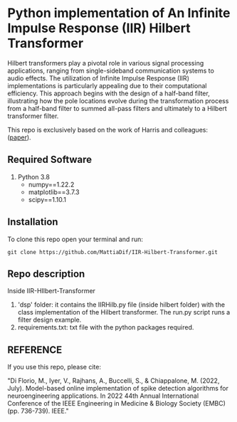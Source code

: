 # Python implementation of An Infinite Impulse Response (IIR) Hilbert Transformer


Hilbert transformers play a pivotal role in various signal processing applications, ranging from single-sideband communication systems to audio effects. The utilization of Infinite Impulse Response (IIR) implementations is particularly appealing due to their computational efficiency. This approach begins with the design of a half-band filter, illustrating how the pole locations evolve during the transformation process from a half-band filter to summed all-pass filters and ultimately to a Hilbert transformer filter. 

This repo is exclusively based on the work of Harris and colleagues: ([paper](http://www.aes.org/e-lib/browse.cfm?elib=15680)).


## Required Software

1. Python 3.8
   - numpy==1.22.2
   - matplotlib==3.7.3
   - scipy==1.10.1


## Installation

To clone this repo open your terminal and run:

`git clone https://github.com/MattiaDif/IIR-Hilbert-Transformer.git`


## Repo description

Inside IIR-HIlbert-Transformer

1. 'dsp' folder: it contains the IIRHilb.py file (inside hilbert folder) with the class implementation of the Hilbert transformer. The run.py script runs a filter design example.
2. requirements.txt: txt file with the python packages required.


## REFERENCE
If you use this repo, please cite:

"Di Florio, M., Iyer, V., Rajhans, A., Buccelli, S., & Chiappalone, M. (2022, July). Model-based online implementation of spike detection algorithms for neuroengineering applications. In 2022 44th Annual International Conference of the IEEE Engineering in Medicine & Biology Society (EMBC) (pp. 736-739). IEEE."
